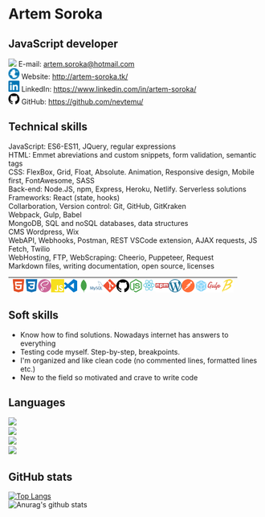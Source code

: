 # Artem Soroka
## JavaScript developer

<img width="22px" src="https://cdn.jsdelivr.net/npm/simple-icons@3.11.0/icons/mail-dot-ru.svg" /> E-mail: artem.soroka@hotmail.com  
<img width="22px" src="./img/globe.svg" /> Website: http://artem-soroka.tk/  
<img width="22px" src="./img/linkedin.svg" /> LinkedIn: https://www.linkedin.com/in/artem-soroka/   
<img width="22px" src="./img/github.svg" /> GitHub: https://github.com/nevtemu/  

## Technical skills
JavaScript: ES6-ES11, JQuery, regular expressions  
HTML: Emmet abreviations and custom snippets, form validation, semantic tags  
CSS: FlexBox, Grid, Float, Absolute. Animation, Responsive design, Mobile first, FontAwesome, SASS  
Back-end: Node.JS, npm, Express, Heroku, Netlify. Serverless solutions  
Frameworks: React (state, hooks)	  
Collarboration, Version control: Git, GitHub, GitKraken  
Webpack, Gulp, Babel  
MongoDB, SQL and noSQL databases, data structures  
CMS Wordpress, Wix  
WebAPI, Webhooks, Postman, REST VSCode extension, AJAX requests, JS Fetch, Twilio  
WebHosting, FTP, WebScraping:	 Cheerio, Puppeteer, Request   
Markdown files, writing documentation, open source, licenses

|<img align="left" alt="HTML5" width="26px" src="./img/html5.svg" /><img align="left" alt="CSS3" width="26px" src="./img/css3.svg" /><img align="left" alt="Sass" width="26px" src="./img/sass.svg" /><img align="left" alt="JavaScript" width="26px" src="./img/javascript.svg" /><img align="left" alt="Visual Studio Code" width="26px" src="./img/visualstudiocode.svg" /><img align="left" alt="MongoDB" width="26px" src="./img/mongodb.svg"/><img align="left" alt="mySQL" width="26px" src="./img/mysql.svg"/><img align="left" alt="Git" width="26px" src="./img/git.svg" /><img align="left" alt="GitHub" width="26px" src="./img/github.svg" /><img align="left" alt="Node.JS" width="26px" src="./img/node-dot-js.svg" /><img align="left" alt="React" width="26px" src="./img/react.svg" /><img align="left" alt="NPM" width="26px" src="./img/npm.svg" /><img align="left" alt="Wordpress" width="26px" src="./img/wordpress.svg" /><img align="left" alt="Postman" width="26px" src="./img/postman.svg"/><img align="left" alt="Webpack" width="26px" src="./img/webpack.svg" /><img align="left" alt="Gulp" width="26px" src="./img/gulp.svg" /><img align="left" alt="Babel" width="26px" src="./img/babel.svg" />|
|:--|
  
## Soft skills

- Know how to find solutions. Nowadays internet has answers to everything
- Testing code myself. Step-by-step, breakpoints.   
- I'm organized and like clean code (no commented lines, formatted lines etc.)
- New to the field so motivated and crave to write code


## Languages

![](https://img.shields.io/badge/Ukrainian-Native-blue?style=flat)  
![](https://img.shields.io/badge/Russian-Native-blue?style=flat)  
![](https://img.shields.io/badge/English-Proficient-blue?style=flat)  
![](https://img.shields.io/badge/Arabic-Intermediate-blue?style=flat)  

## GitHub stats

[![Top Langs](https://github-readme-stats.vercel.app/api/top-langs/?username=nevtemu)](https://github.com/anuraghazra/github-readme-stats)  
![Anurag's github stats](https://github-readme-stats.vercel.app/api?username=nevtemu&hide=stars,issues,contribs)

[website]: http://artem-soroka.tk/
[linkedin]: https://www.linkedin.com/in/artem-soroka/
[github]: https://github.com/nevtemu/

